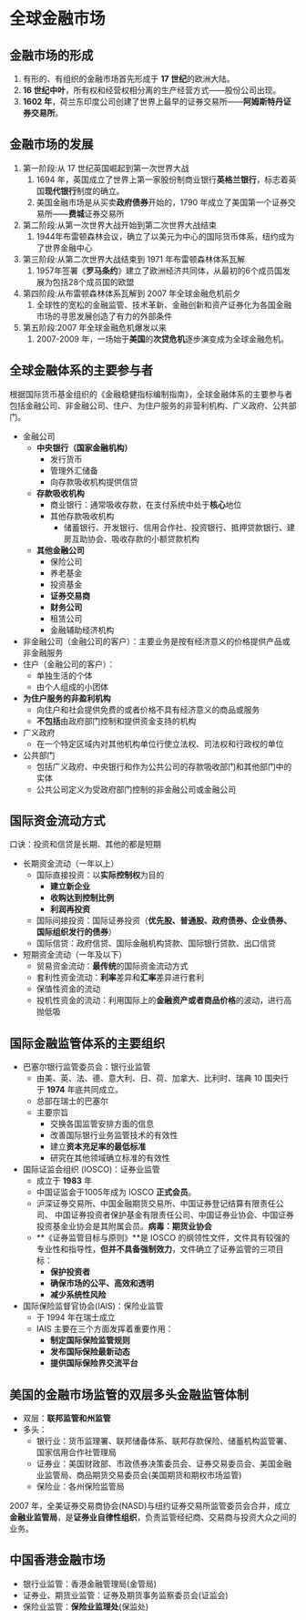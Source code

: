 # 全球金融市场

## 金融市场的形成

1. 有形的、有组织的金融市场首先形成于 **17 世纪**的欧洲大陆。
2. **16 世纪中叶**，所有权和经营权相分离的生产经营方式——股份公司出现。
3. **1602 年**，荷兰东印度公司创建了世界上最早的证券交易所——**阿姆斯特丹证券交易所**。

## 金融市场的发展

1. 第一阶段:从 17 世纪英国崛起到第一次世界大战
   1. 1694 年，英国成立了世界上第一家股份制商业银行**英格兰银行**，标志着英国**现代银行**制度的确立。
   2. 美国金融市场是从买卖**政府债券**开始的，1790 年成立了美国第一个证券交易所——**费城**证券交易所
2. 第二阶段:从第一次世界大战开始到第二次世界大战结束
   1. 1944年布雷顿森林会议，确立了以美元为中心的国际货币体系，纽约成为了世界金融中心
3. 第三阶段:从第二次世界大战结束到 1971 年布雷顿森林体系瓦解
   1. 1957年签署《**罗马条约**》建立了欧洲经济共同体，从最初的6个成员国发展为包括28个成员国的欧盟
4. 第四阶段:从布雷顿森林体系瓦解到 2007 年全球金融危机前夕
   1. 全球性的宽松的金融监管、技术革新、金融创新和资产证券化为各国金融市场的寻思发展创造了有力的外部条件
5. 第五阶段:2007 年全球金融危机爆发以来
   1. 2007-2009 年，一场始于**美国**的**次贷危机**逐步演变成为全球金融危机。

## 全球金融体系的主要参与者

根据国际货币基金组织的《金融稳健指标编制指南》，全球金融体系的主要参与者包括金融公司、非金融公司、住户、为住户服务的非营利机构、广义政府、公共部门。

- 金融公司
  - **中央银行（国家金融机构）**
    - 发行货币
    - 管理外汇储备
    - 向存款吸收机构提供信贷
  - **存款吸收机构**
    - 商业银行：通常吸收存款，在支付系统中处于**核心**地位
    - 其他存款吸收机构
      - 储蓄银行、开发银行、信用合作社、投资银行、抵押贷款银行、建房互助协会、吸收存款的小额贷款机构
  - **其他金融公司**
    - 保险公司
    - 养老基金
    - 投资基金
    - **证券交易商**
    - **财务公司**
    - 租赁公司
    - 金融辅助经济机构
- 非金融公司（金融公司的客户）：主要业务是按有经济意义的价格提供产品或非金融服务
- 住户（金融公司的客户）：
  - 单独生活的个体
  - 由个人组成的小团体
- **为住户服务的非盈利机构**
  - 向住户和社会提供免费的或者价格不具有经济意义的商品或服务
  - **不包括**由政府部门控制和提供资金支持的机构
- 广义政府
  - 在一个特定区域内对其他机构单位行使立法权、司法权和行政权的单位
- 公共部门
  - 包括广义政府、中央银行和作为公共公司的存款吸收部门和其他部门中的实体
  - 公共公司定义为受政府部门控制的非金融公司或金融公司

## 国际资金流动方式

口诀：投资和信贷是长期、其他的都是短期

- 长期资金流动（一年以上）
  - 国际直接投资：以**实际控制权**为目的
    - **建立新企业**
    - **收购达到控制比例**
    - **利润再投资**
  - 国际间接投资：国际证券投资（**优先股、普通股、政府债券、企业债券、国际组织发行的债券**）
  - 国际信贷：政府信贷、国际金融机构贷款、国际银行贷款、出口信贷
- 短期资金流动（一年及以下）
  - 贸易资金流动：**最传统**的国际资金流动方式
  - 套利性资金流动：**利率**差异和**汇率**差异进行套利
  - 保值性资金的流动
  - 投机性资金的流动：利用国际上的**金融资产或者商品价格**的波动，进行高抛低吸

## 国际金融监管体系的主要组织

- 巴塞尔银行监管委员会：银行业监管
  - 由美、英、法、德、意大利、日、荷、加拿大、比利时、瑞典 10 国央行 于 **1974** 年底共同成立。
  - 总部在瑞士的巴塞尔
  - 主要宗旨
    - 交换各国监管安排方面的信息
    - 改善国际银行业务监管技术的有效性
    - 建立**资本充足率的最低标准**
    - 研究在其他领域确立标准的有效性
- 国际证监会组织 (IOSCO)：证券业监管
  - 成立于 **1983** 年
  - 中国证监会于1005年成为 IOSCO **正式会员**。
  - 沪深证券交易所、中国金融期货交易所、中国证券登记结算有限责任公司、 中国证券投资者保护基金有限责任公司、中国证券业协会、中国证券投资基金业协会是其附属会员。**病毒：期货业协会**
  - **《证券监管目标与原则》**是 IOSCO 的纲领性文件，文件具有较强的专业性和指导性，**但并不具备强制效力**，文件确立了证券监管的三项目标：
    - **保护投资者**
    - **确保市场的公平、高效和透明**
    - **减少系统性风险**
- 国际保险监督官协会(IAIS)：保险业监管
  - 于 1994 年在瑞士成立
  - IAIS 主要在三个方面发挥着重要作用：
    - **制定国际保险监管规则**
    - **发布国际保险最新动态**
    - **提供国际保险界交流平台**

## 美国的金融市场监管的双层多头金融监管体制

- 双层：**联邦监管和州监管**
- 多头：
  - 银行业：货币监理署、联邦储备体系、联邦存款保险、储蓄机构监管署、国家信用合作社管理局
  - 证券业：美国财政部、市政债券决策委员会、证券交易委员会、美国金融业监管局、商品期货交易委员会(美国期货和期权市场监管)
  - 保险业：各州保险监管局

2007 年，全美证券交易商协会(NASD)与纽约证券交易所监管委员会合并，成立**金融业监管局**，是**证券业自律性组织**，负责监管经纪商、交易商与投资大众之间的业务。

## 中国香港金融市场

- 银行业监管：香港金融管理局(金管局)
- 证券业、期货业监管：证券及期货事务监察委员会(证监会)
- 保险业监管：**保险业监理处**(保监处)
